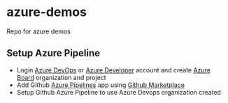 # azure-demos
Repo for azure demos

## Setup Azure Pipeline
* Login [Azure DevOps](https://azure.microsoft.com/en-us/products/devops/?nav=min) or [Azure Developer](https://dev.azure.com) account and create [Azure Board](https://azure.microsoft.com/en-us/products/devops/boards/) organization and project 
* Add Github [Azure Pipelines](https://github.com/marketplace/azure-pipelines) app using [Github Marketplace](https://github.com/marketplace)
* Setup Github Azure Pipeline to use Azure Devops organization created

